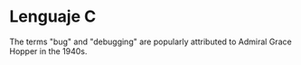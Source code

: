 # Lenguaje C
The terms "bug" and "debugging" are popularly attributed to Admiral Grace Hopper in the 1940s.
